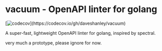 # vacuum - OpenAPI linter for golang
[![codecov](https://codecov.io/gh/daveshanley/vacuum/branch/main/graph/badge.svg?)](https://codecov.io/gh/daveshanley/vacuum)

A super-fast, lightweight OpenAPI linter for golang, inspired by spectral.

very much a prototype, please ignore for now.
